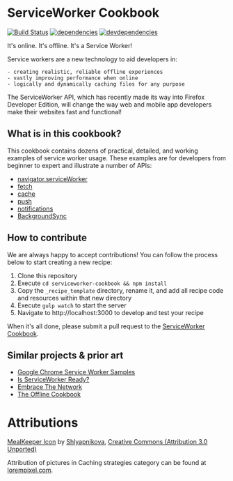 # ServiceWorker Cookbook

[![Build Status](https://travis-ci.org/mozilla/serviceworker-cookbook.svg?branch=master)](https://travis-ci.org/mozilla/serviceworker-cookbook)
[![dependencies](https://david-dm.org/mozilla/serviceworker-cookbook.svg)](https://david-dm.org/mozilla/serviceworker-cookbook)
[![devdependencies](https://david-dm.org/mozilla/serviceworker-cookbook/dev-status.svg)](https://david-dm.org/mozilla/serviceworker-cookbook#info=devDependencies)

It's online. It's offline. It's a Service Worker!

Service workers are a new technology to aid developers in:

	- creating realistic, reliable offline experiences
	- vastly improving performance when online
	- logically and dynamically caching files for any purpose

The ServiceWorker API, which has recently made its way into Firefox Developer Edition, will change the way web and mobile app developers make their websites fast and functional!

## What is in this cookbook?

This cookbook contains dozens of practical, detailed, and working examples of service worker usage.  These examples are for developers from beginner to expert and illustrate a number of APIs:

- [navigator.serviceWorker](https://developer.mozilla.org/en-US/docs/Web/API/Service_Worker_API)
- [fetch](https://developer.mozilla.org/en-US/docs/Web/API/GlobalFetch/fetch)
- [cache](https://developer.mozilla.org/en-US/docs/Web/API/Cache)
- [push](https://developer.mozilla.org/en-US/docs/Web/API/Simple_Push_API)
- [notifications](https://developer.mozilla.org/en-US/docs/Web/API/notification)
- [BackgroundSync](https://developer.mozilla.org/en-US/docs/Web/API/ServiceWorkerRegistration/sync)

## How to contribute

We are always happy to accept contributions!  You can follow the process below to start creating a new recipe:

1.  Clone this repository
2.  Execute `cd serviceworker-cookbook && npm install`
3.  Copy the `_recipe_template` directory, rename it, and add all recipe code and resources within that new directory
3.  Execute `gulp watch` to start the server
4.  Navigate to http://localhost:3000 to develop and test your recipe

When it's all done, please submit a pull request to the [ServiceWorker Cookbook](https://github.com/mozilla/serviceworker-cookbook).

## Similar projects & prior art

- [Google Chrome Service Worker Samples](https://github.com/GoogleChrome/samples/tree/gh-pages/service-worker)
- [Is ServiceWorker Ready?](https://github.com/jakearchibald/isserviceworkerready/tree/gh-pages/demos)
- [Embrace The Network](https://github.com/phamann/embrace-the-network)
- [The Offline Cookbook](https://jakearchibald.com/2014/offline-cookbook/)

# Attributions

[MealKeeper Icon](https://www.iconfinder.com/icons/51445/cook_book_recipe_group_icon) by [Shlyapnikova](http://shlyapnikova.deviantart.com/), [Creative Commons (Attribution 3.0 Unported)](http://creativecommons.org/licenses/by/3.0/)

Attribution of pictures in Caching strategies category can be found at [lorempixel.com](http://lorempixel.com).
